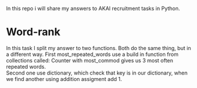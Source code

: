  In this repo i will share my answers to AKAI recruitment tasks in Python.
 
 # Word-rank
 In this task I split my answer to two functions. Both do the same thing, but in a different way. First most_repeated_words use a build in function from collections called: Counter with most_commod gives us 3 most often repeated words.
 <br />Second one use dictionary, which check that key is in our dictionary, when we find another using addition assigment add 1.
 
